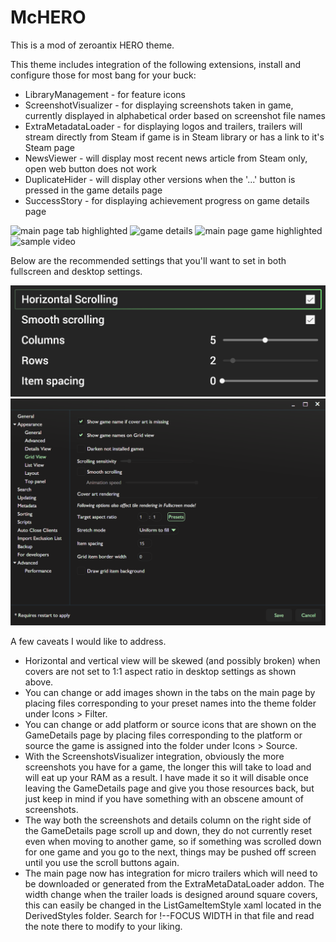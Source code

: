 # McHERO


This is a mod of zeroantix HERO theme.

This theme includes integration of the following extensions, install and configure those for most bang for your buck:
* LibraryManagement - for feature icons
* ScreenshotVisualizer - for displaying screenshots taken in game, currently displayed in alphabetical order based on screenshot file names
* ExtraMetadataLoader - for displaying logos and trailers, trailers will stream directly from Steam if game is in Steam library or has a link to it's Steam page
* NewsViewer - will display most recent news article from Steam only, open web button does not work
* DuplicateHider - will display other versions when the '...' button is pressed in the game details page
* SuccessStory - for displaying achievement progress on game details page

![main page tab highlighted](https://github.com/seannuh/McHERO/blob/main/MEDIA/00.png)
![game details](https://github.com/seannuh/McHERO/blob/main/MEDIA/01.png)
![main page game highlighted](https://github.com/seannuh/McHERO/blob/main/MEDIA/04.png)
![sample video](https://peertube.tv/w/kgvzpWvhzfhwsr4vSXVikM)

Below are the recommended settings that you'll want to set in both fullscreen and desktop settings.

![picture alt](https://github.com/seannuh/McHERO/blob/main/MEDIA/settings00.png)
![picture alt](https://github.com/seannuh/McHERO/blob/main/MEDIA/settings01.png)

A few caveats I would like to address.
* Horizontal and vertical view will be skewed (and possibly broken) when covers are not set to 1:1 aspect ratio in desktop settings as shown above.
* You can change or add images shown in the tabs on the main page by placing files corresponding to your preset names into the theme folder under Icons > Filter.
* You can change or add platform or source icons that are shown on the GameDetails page by placing files corresponding to the platform or source the game is assigned into the folder under Icons > Source.
* With the ScreenshotsVisualizer integration, obviously the more screenshots you have for a game, the longer this will take to load and will eat up your RAM as a result. I have made it so it will disable once leaving the GameDetails page and give you those resources back, but just keep in mind if you have something with an obscene amount of screenshots.
* The way both the screenshots and details column on the right side of the GameDetails page scroll up and down, they do not currently reset even when moving to another game, so if something was scrolled down for one game and you go to the next, things may be pushed off screen until you use the scroll buttons again.
* The main page now has integration for micro trailers which will need to be downloaded or generated from the ExtraMetaDataLoader addon. The width change when the trailer loads is designed around square covers, this can easily be changed in the ListGameItemStyle xaml located in the DerivedStyles folder. Search for !--FOCUS WIDTH in that file and read the note there to modify to your liking.
